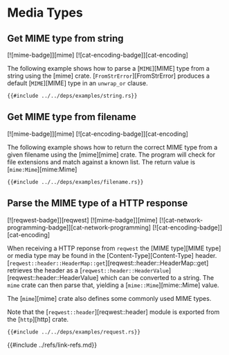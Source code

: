 # Media Types

## Get MIME type from string

[![mime-badge]][mime] [![cat-encoding-badge]][cat-encoding]

The following example shows how to parse a [`MIME`][MIME] type from a string using the
[mime] crate. [`FromStrError`][FromStrError] produces a default [`MIME`][MIME] type in an
`unwrap_or` clause.

```rust,editable
{{#include ../../deps/examples/string.rs}}
```

## Get MIME type from filename

[![mime-badge]][mime] [![cat-encoding-badge]][cat-encoding]

The following example shows how to return the correct MIME type from a given filename using the [mime][mime] crate.  The program will check for file extensions and match against a known list.  The return value is [`mime:Mime`][mime:Mime]

```rust,editable
{{#include ../../deps/examples/filename.rs}}
```

## Parse the MIME type of a HTTP response

[![reqwest-badge]][reqwest] [![mime-badge]][mime] [![cat-network-programming-badge]][cat-network-programming] [![cat-encoding-badge]][cat-encoding]

When receiving a HTTP reponse from `reqwest` the [MIME type][MIME type] or media type may be found in the [Content-Type][Content-Type] header. [`reqwest::header::HeaderMap::get`][reqwest::header::HeaderMap::get] retrieves the header as a [`reqwest::header::HeaderValue`][reqwest::header::HeaderValue] which can be converted to a string. The `mime` crate can then parse that, yielding a [`mime::Mime`][mime::Mime] value.

The [`mime`][mime] crate also defines some commonly used MIME types.

Note that the [`reqwest::header`][reqwest::header] module is exported from the [`http`][http] crate.

```rust,editable,no_run
{{#include ../../deps/examples/request.rs}}
```

{{#include ../refs/link-refs.md}}
